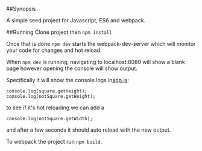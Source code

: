 ##Synopsis

A simple seed project for Javascript, ES6 and webpack.

##Running
Clone project then `npm install` 

Once that is done `npm dev` starts the webpack-dev-server which will monitor your code for changes and hot reload.

When `npm dev` is running, navigating to localhost:8080 will show a blank page however opening the console will show
output. 

Specifically it will show the console.logs in[app.js](src/app.js):

```
console.log(square.getHeight); 
console.log(notSquare.getHeight);
```

to see if it's hot reloading we can add a 

```
console.log(notSquare.getWidth);
```

and after a few seconds it should auto reload with the new output.

To webpack the project run ```npm build```.